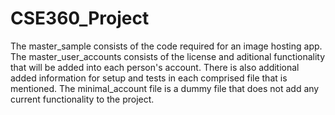 CSE360_Project
==============
The master_sample consists of the code required for an image hosting app.
The master_user_accounts consists of the license and aditional functionality that will be added into each person's account.
There is also additional added information for setup and tests in each comprised file that is mentioned.
The minimal_account file is a dummy file that does not add any current functionality to the project.

